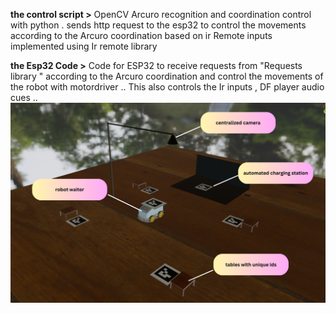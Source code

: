 **the control script >** OpenCV Arcuro recognition and coordination control with python . sends http request to the esp32 to control the movements according to the Arcuro coordination based on ir Remote inputs implemented using Ir remote library 

**the Esp32 Code >** Code for ESP32 to receive requests from "Requests library " according to the Arcuro coordination and control the movements of the robot with motordriver .. This also controls the Ir inputs , DF player audio cues .. 
<img src="https://github.com/superEGG23/robotics-project-robot-waiter-with-OpenCV-Arcuro-Library/blob/main/centralized%20camera.png?raw=true" />
